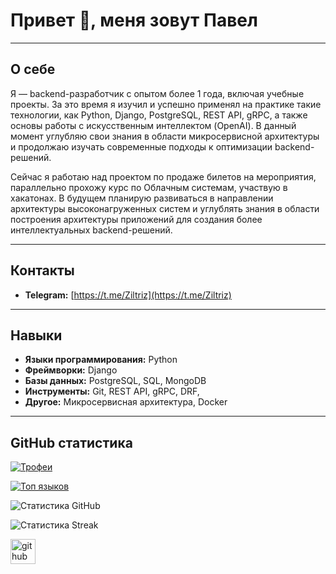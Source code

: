 # Привет 👋, меня зовут Павел  


---

## О себе  

Я — backend-разработчик с опытом более 1 года, включая учебные проекты. За это время я изучил и успешно применял на практике такие технологии, как Python, Django, PostgreSQL, REST API, gRPC, а также основы работы с искусственным интеллектом (OpenAI). В данный момент углубляю свои знания в области микросервисной архитектуры и продолжаю изучать современные подходы к оптимизации backend-решений.

Сейчас я работаю над проектом по продаже билетов на мероприятия, параллельно прохожу курс по Облачным системам, участвую в хакатонах. В будущем планирую развиваться в направлении архитектуры высоконагруженных систем и углублять знания в области построения архитектуры приложений для создания более интеллектуальных backend-решений.

---

## Контакты  

- **Telegram:** [https://t.me/Ziltriz](https://t.me/Ziltriz)  

---

## Навыки  

- **Языки программирования:** Python  
- **Фреймворки:** Django
- **Базы данных:** PostgreSQL, SQL, MongoDB  
- **Инструменты:** Git, REST API, gRPC, DRF,   
- **Другое:** Микросервисная архитектура, Docker

---

## GitHub статистика  

[![Трофеи](https://github-profile-trophy.vercel.app/?username=Ziltriz)](https://github.com/ryo-ma/github-profile-trophy)  

[![Топ языков](https://github-readme-stats.vercel.app/api/top-langs/?username=Ziltriz)](https://github.com/anuraghazra/github-readme-stats)  

![Статистика GitHub](https://github-readme-stats.vercel.app/api?username=Ziltriz&show_icons=true&count_private=true)  

![Статистика Streak](https://streak-stats.demolab.com/?user=Ziltriz)  

[<img src='https://cdn.jsdelivr.net/npm/simple-icons@3.0.1/icons/github.svg' alt='github' height='40'>](https://github.com/Ziltriz)  
